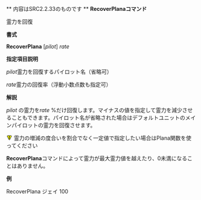 ** 内容はSRC2.2.33のものです **
**RecoverPlanaコマンド**

霊力を回復

**書式**

**RecoverPlana** [*pilot*] *rate*

**指定項目説明**

*pilot*霊力を回復するパイロット名（省略可）

*rate*霊力の回復率（浮動小数点数も指定可）

**解説**

*pilot* の霊力を*rate* %だけ回復します。マイナスの値を指定して霊力を減少させることもできます。パイロット名が省略された場合はデフォルトユニットのメインパイロットの霊力を回復させます。

![](../images/bm0.gif) 霊力の増減の度合いを割合でなく一定値で指定したい場合はPlana関数を使ってください

**RecoverPlana**コマンドによって霊力が最大霊力値を越えたり、0未満になることはありません。

**例**

RecoverPlana ジェイ 100
